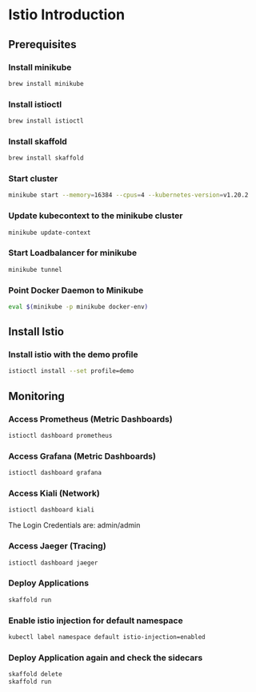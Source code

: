 # Istio Introduction

## Prerequisites 

### Install minikube
```bash
brew install minikube
```
### Install istioctl
```bash
brew install istioctl
```
### Install skaffold
```bash
brew install skaffold
```

### Start cluster
```bash
minikube start --memory=16384 --cpus=4 --kubernetes-version=v1.20.2
```

### Update kubecontext to the minikube cluster
```bash
minikube update-context
```

### Start Loadbalancer for minikube
```bash
minikube tunnel
```

### Point Docker Daemon to Minikube
```bash
eval $(minikube -p minikube docker-env)
```

## Install Istio
### Install istio with the demo profile
```bash
istioctl install --set profile=demo
```

## Monitoring
### Access Prometheus (Metric Dashboards)
```bash
istioctl dashboard prometheus
```
### Access Grafana (Metric Dashboards)
```bash
istioctl dashboard grafana
```
### Access Kiali (Network)
```bash
istioctl dashboard kiali
```
The Login Credentials are: admin/admin
### Access Jaeger (Tracing)
```bash
istioctl dashboard jaeger
```

### Deploy Applications
```bash
skaffold run
```

### Enable istio injection for default namespace
```bash
kubectl label namespace default istio-injection=enabled 
```

### Deploy Application again and check the sidecars

```bash
skaffold delete
skaffold run
```
